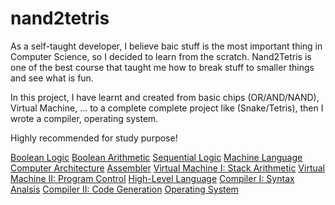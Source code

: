 # nand2tetris

As a self-taught developer, I believe baic stuff is the most important thing in Computer Science, so I decided to learn from the scratch. Nand2Tetris is one of the best 
course that taught me how to break stuff to smaller things and see what is fun. 

In this project, I have learnt and created from basic chips (OR/AND/NAND), Virtual Machine, ... to a complete complete project like (Snake/Tetris), then I wrote 
a compiler, operating system. 

Highly recommended for study purpose! 

[Boolean Logic](https://github.com/duyhuynh02/nand2tetris/tree/main/nand2tetris/projects/01)
[Boolean Arithmetic](https://github.com/duyhuynh02/nand2tetris/tree/main/nand2tetris/projects/02)
[Sequential Logic](https://github.com/duyhuynh02/nand2tetris/tree/main/nand2tetris/projects/03)
[Machine Language](https://github.com/duyhuynh02/nand2tetris/tree/main/nand2tetris/projects/04)
[Computer Architecture](https://github.com/duyhuynh02/nand2tetris/tree/main/nand2tetris/projects/05) 
[Assembler](https://github.com/duyhuynh02/nand2tetris/tree/main/nand2tetris/projects/06) 
[Virtual Machine I: Stack Arithmetic](https://github.com/duyhuynh02/nand2tetris/tree/main/nand2tetris/projects/07)
[Virtual Machine II: Program Control](https://github.com/duyhuynh02/nand2tetris/tree/main/nand2tetris/projects/08)
[High-Level Language](https://github.com/duyhuynh02/nand2tetris/tree/main/nand2tetris/projects/09) 
[Compiler I: Syntax Analsis](https://github.com/duyhuynh02/nand2tetris/tree/main/nand2tetris/projects/10) 
[Compiler II: Code Generation](https://github.com/duyhuynh02/nand2tetris/tree/main/nand2tetris/projects/11)
[Operating System](https://github.com/duyhuynh02/nand2tetris/tree/main/nand2tetris/projects/12) 
